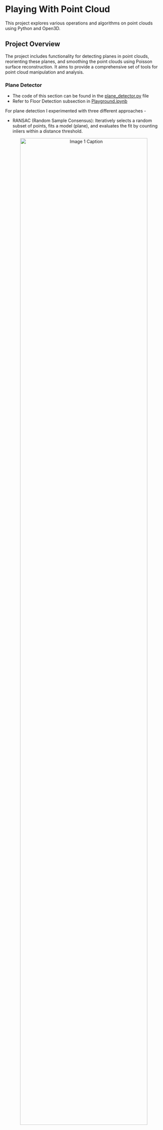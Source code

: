 # Playing With Point Cloud
This project explores various operations and algorithms on point clouds using Python and Open3D.

## Project Overview
The project includes functionality for detecting planes in point clouds, reorienting these planes, and smoothing the point clouds using Poisson surface reconstruction. It aims to provide a comprehensive set of tools for point cloud manipulation and analysis.

### Plane Detector
* The code of this section can be found in the [plane_detector.py](point_cloud_playground/plane_detector.py) file
* Refer to Floor Detection subsection in [Playground.ipynb](./Playground.ipynb)

For plane detection I experimented with three different approaches - 
* RANSAC (Random Sample Consensus): Iteratively selects a random subset of points, fits a model (plane), and evaluates the fit by counting inliers within a distance threshold.
<p align="center">
  <img src="images/RANSAC_shoe.png" width="90%" alt="Image 1 Caption">
</p>


* Convex Hull:  Computes the smallest convex polygon that can enclose all points in the point cloud.
<p align="center">
  <img src="images/ConvexHull_1.png" width="90%" alt="Image 1 Caption">
</p>

* PCA (Priniciple Component Analysis): Uses eigenvalue decomposition of the covariance matrix of the points to find the main directions of variation. The normal to the plane is given by the eigenvector corresponding to the smallest eigenvalue.
<p align="center">
  <img src="images/PCA_shoe2_pc.png" width="90%" alt="Image 1 Caption">
</p>

#### RANSAC (Random Sample Consensus): The winning algorithm
Since the given data was noisy and outlier rich I reasoned that RANSAC will be the better approach compared to the other two approaches and verified it experimentally.

<p align="center">
  <img src="images/ConvexHull_glove_pc.png" width="30%" alt="Plane Estimation using convex Hull">
  <img src="images/PCA_glove_pc.png" width="30%" alt="Plane Estimation using PCA">
  <img src="images/RANSAC_glove_pc.png" width="30%" alt="Plane Estimation Using RANSAC">
</p>

<p align="center">
  <span style="display:inline-block; width:30%; text-align:center;">Plane Estimation using convex Hull</span>
  <span style="display:inline-block; width:30%; text-align:center;">Plane Estimation using PCA</span>
  <span style="display:inline-block; width:30%; text-align:center;">Plane Estimation Using RANSAC</span>
</p>

As can be observed from the above cases whenever there are enough inlier points available this approach works extremely well.

However there are three specific cases where this approach fails, 
* Insufficient Inliers: RANSAC relies on finding a sufficient number of inliers that support the proposed plane model. If the actual number of inliers (points that lie on the plane) is too low compared to the total number of points, RANSAC might fail to find the correct plane.

<p align="center">
  <img src="images/LowInlierRANSAC.png" width="90%" alt="Image 1 Caption">
</p>

* Multiple Planes: If the point cloud contains multiple planes or other geometric structures, RANSAC might not be able to distinguish between them effectively. It could end up fitting a plane that is an average of several planes or fitting the wrong plane entirely.
  
<p align="center">
  <img src="images/Multiple_planes_RANSAC.png" width="90%" alt="Image 1 Caption">
</p>

* High Noise Levels: If the point cloud has a high level of noise, the random sampling process may frequently select noisy points, leading to incorrect plane models.
  
<p align="center">
  <img src="images/HighNOiseRANSAC.png" width="90%" alt="Image 1 Caption">
</p>

#### Future modification that can address the issues

To address the limitations of RANSAC in plane detection within point clouds, we can consider a modified approach that combines RANSAC with additional techniques. Specifically, we can enhance the robustness of RANSAC by incorporating hierarchical clustering and adaptive parameter tuning. Here's a detailed approach to tackle the mentioned issues:

- Preprocessing with Clustering:
        Hierarchical Clustering: Perform hierarchical clustering on the point cloud to segment it into smaller clusters that are more likely to represent individual planes or simpler geometric structures. This step helps to isolate different planes, making it easier for RANSAC to fit a plane model to each cluster.

- Adaptive RANSAC:
        Adaptive Parameters: Instead of using fixed parameters for RANSAC, adaptively tune the parameters (e.g., distance threshold, number of iterations) based on the characteristics of each cluster. This allows RANSAC to be more flexible and responsive to the specific properties of different regions of the point cloud.

- Post-Processing and Validation:
        Plane Validation: After RANSAC detects a plane, validate the plane by checking the density and distribution of inliers. Planes with insufficient inliers can be discarded, and multiple planes detected within the same cluster can be further analyzed to distinguish between them.

### Plane Reorientation
* The code for this section is in [utils.py](point_cloud_playground/utils.py)
This is done by simply calculating the transformation matrix from the plane equation to Y-Z plane. And then applying the transformation to the pointcloud.
Refer to Floor Reorientation subsection in [Playground.ipynb](./Playground.ipynb)


### Point Cloud Smoother
For smoothing of the point cloud, the Point Cloud Smoother class uses Poisson surface reconstruction. This method is widely used for creating a smooth, watertight surface from a noisy point cloud. Here is a brief overview of the process and its benefits:

#### Poisson Surface Reconstruction

Poisson surface reconstruction is a method that takes a set of oriented points (point cloud with normals) and produces a smooth surface that approximates the points. This method formulates the reconstruction as a spatial Poisson problem, which seeks to find a scalar field whose gradient best matches the input normals. The key steps in Poisson surface reconstruction are as follows:

- Normal Estimation: Estimating normals for the point cloud, which is a prerequisite for Poisson reconstruction.
- Reconstruction: Using the Poisson algorithm to reconstruct the surface from the oriented point cloud.
- Post-processing: Optionally, further processing the reconstructed mesh to remove noise and improve quality.

Usage in the Project

In this project, the PointCloudSmoother class encapsulates the functionality of Poisson surface reconstruction. The main method poisson_surface_reconstruction performs the reconstruction and returns the smoothed mesh. 

<p align="center">
  <img src="images/pc_with_normals_smooth.png" width="50%" alt="Point Cloud with Normals Pre Smoothing">
  <img src="images/smooth_mesh.png" width="50%" alt="Point Cloud Post Smoothing">
</p>




## Dependencies
Make sure you have the following dependencies installed:

- Python 3.9
- Open3D
- NumPy

You can install the required dependencies using:

```sh
pip install -r requirements.txt

```
## Build and Run

To build and run the project, follow these steps:
1. Clone the Repository:
```sh
git clone <repository-url>
cd Playing_With_Point_Cloud
```
2. Install dependencies:
```sh
pip install -r requirements.txt
```
3. Run the main script:
```sh
python point_cloud_playground/main.py
```

## Detailed Walkthrough
For a more detailed walkthrough of the code, check out the [Playground.ipynb](Playground.ipynb) notebook. It provides a step-by-step guide and explanations of the various functionalities implemented in this project.

## Contribution
Contributions are welcome! Feel free to open issues or pull requests to suggest improvements or report bugs.
